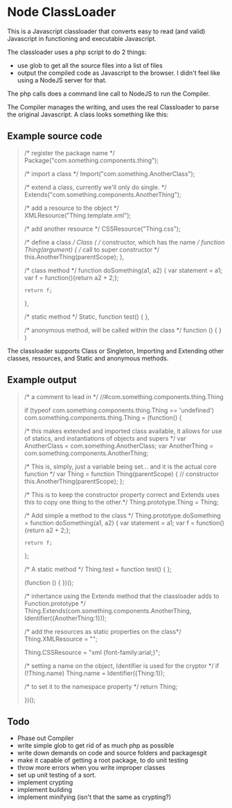 # Node ClassLoader

This is a Javascript classloader that converts easy to read (and valid) Javascript in functioning and executable Javascript.

The classloader uses a php script to do 2 things:
- use glob to get all the source files into a list of files
- output the compiled code as Javascript to the browser. I didn't feel like using a NodeJS server for that.

The php calls does a command line call to NodeJS to run the Compiler.

The Compiler manages the writing, and uses the real Classloader to parse the original Javascript. A class looks something like this:

## Example source code


> /* register the package name */
> Package("com.something.components.thing");
> 
> /* import a class */
> Import("com.something.AnotherClass");
> 
> /* extend a class, currently we'll only do single. */
> Extends("com.something.components.AnotherThing");
> 
> /* add a resource to the object */
> XMLResource("Thing.template.xml");
>
> /* add another resource */
> CSSResource("Thing.css");
> 
> /* define a class */
> Class
> (
>   /* constructor, which has the name */
>   function Thing(argument)
>   {
>     /* call to super constructor */
>     this.AnotherThing(parentScope);
>   },
> 
>   /* class method */
>   function doSomething(a1, a2)
>   {
>     var statement = a1;
>     var f = function(){return a2 + 2;};
> 
>     return f;
>   },
> 
>   /* static method */
>   Static, function test()
>   {
>   },
> 
>   /* anonymous method, will be called within the class  */
>   function ()
>   {
>   }
> )
 
The classloader supports Class or Singleton, Importing and Extending other classes, resources, and Static and anonymous methods.

## Example output


> /* a comment to lead in */
> //#com.something.components.thing.Thing
> 
> if (typeof com.something.components.thing.Thing == 'undefined')
> com.something.components.thing.Thing = (function() {
> 
>   /*  this makes extended and imported class available, it allows for use of statics, and instantiations of objects and supers  */
>   var AnotherClass = com.something.AnotherClass;
>   var AnotherThing = com.something.components.AnotherThing;
> 
>   /* This is, simply, just a variable being set... and it is the actual core function */
>   var Thing = function Thing(parentScope) {
>       // constructor
>       this.AnotherThing(parentScope);
>   };
> 
>   /* This is to keep the constructor property correct and Extends uses this to copy one thing to the other.*/
>   Thing.prototype.Thing = Thing;
> 
>   /* Add simple a method to the class */
>   Thing.prototype.doSomething = function doSomething(a1, a2)
>   {
>     var statement = a1;
>     var f = function(){return a2 + 2;};
> 
>     return f;
>   };
> 
>   /* A static method */
>   Thing.test = function test()
>   {
>   };
> 
>   (function ()
>   {
>   })();
> 
>   /* inhertance using the Extends method that the classloader adds to Function.prototype */
>   Thing.Extends(com.something.components.AnotherThing, Identifier({AnotherThing:1}));
>
>   /* add the resources as static properties on the class*/
>   Thing.XMLResource = "<?xml version=\"1.0\" encoding=\"UTF-8\"?><xml/>";
> 
>   Thing.CSSResource = "xml {font-family:arial;}";
> 
>   /* setting a name on the object, Identifier is used for the cryptor */
>   if (!Thing.name) Thing.name = Identifier({Thing:1});
> 
>   /* to set it to the namespace property */
>   return Thing;
> 
> })(); 

## Todo
- Phase out Compiler
- write simple glob to get rid of as much php as possible
- write down demands on code and source folders and packagesgit
- make it capable of getting a root package, to do unit testing
- throw more errors when you write improper classes
- set up unit testing of a sort.
- implement crypting
- implement building
- implement minifying (isn't that the same as crypting?)